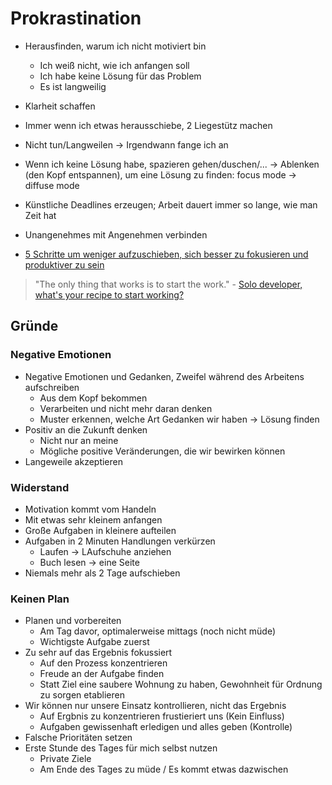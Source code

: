 # Prokrastination

- Herausfinden, warum ich nicht motiviert bin
    + Ich weiß nicht, wie ich anfangen soll
    + Ich habe keine Lösung für das Problem
    + Es ist langweilig
- Klarheit schaffen
- Immer wenn ich etwas herausschiebe, 2 Liegestütz machen
- Nicht tun/Langweilen -> Irgendwann fange ich an
- Wenn ich keine Lösung habe, spazieren gehen/duschen/... -> Ablenken (den Kopf entspannen), um eine Lösung zu finden: focus mode -> diffuse mode
- Künstliche Deadlines erzeugen; Arbeit dauert immer so lange, wie man Zeit hat 
- Unangenehmes mit Angenehmen verbinden

- [5 Schritte um weniger aufzuschieben, sich besser zu fokusieren und produktiver zu sein](https://www.youtube.com/watch?v=N60bMFqkcpU)

> "The only thing that works is to start the work." - [Solo developer, what's your recipe to start working?](https://news.ycombinator.com/item?id=26747318)

## Gründe

### Negative Emotionen

- Negative Emotionen und Gedanken, Zweifel während des Arbeitens aufschreiben
    + Aus dem Kopf bekommen
    + Verarbeiten und nicht mehr daran denken
    + Muster erkennen, welche Art Gedanken wir haben -> Lösung finden
- Positiv an die Zukunft denken
    + Nicht nur an meine
    + Mögliche positive Veränderungen, die wir bewirken können
- Langeweile akzeptieren

### Widerstand

- Motivation kommt vom Handeln
- Mit etwas sehr kleinem anfangen
- Große Aufgaben in kleinere aufteilen
- Aufgaben in 2 Minuten Handlungen verkürzen
    + Laufen -> LAufschuhe anziehen
    + Buch lesen -> eine Seite
- Niemals mehr als 2 Tage aufschieben

### Keinen Plan

- Planen und vorbereiten
    + Am Tag davor, optimalerweise mittags (noch nicht müde)
    + Wichtigste Aufgabe zuerst
- Zu sehr auf das Ergebnis fokussiert
    + Auf den Prozess konzentrieren
    + Freude an der Aufgabe finden
    + Statt Ziel eine saubere Wohnung zu haben, Gewohnheit für Ordnung zu sorgen etablieren
- Wir können nur unsere Einsatz kontrollieren, nicht das Ergebnis
    + Auf Ergbnis zu konzentrieren frustieriert uns (Kein Einfluss)
    + Aufgaben gewissenhaft erledigen und alles geben (Kontrolle)
- Falsche Prioritäten setzen
- Erste Stunde des Tages für mich selbst nutzen
    + Private Ziele
    + Am Ende des Tages zu müde / Es kommt etwas dazwischen
